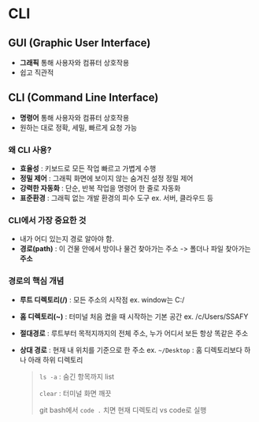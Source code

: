 # CLI
## GUI (Graphic User Interface)
- **그래픽** 통해 사용자와 컴퓨터 상호작용
- 쉽고 직관적
  
## CLI (Command Line Interface)
- **명령어** 통해 사용자와 컴퓨터 상호작용
- 원하는 대로 정확, 세밀, 빠르게 요청 가능

### 왜 CLI 사용?
- **효율성** : 키보드로 모든 작업 빠르고 가볍게 수행
- **정밀 제어** : 그래픽 화면에 보이지 않는 숨겨진 설정 정밀 제어
- **강력한 자동화** : 단순, 반복 작업을 명령어 한 줄로 자동화
- **표준환경** : 그래픽 없는 개발 환경의 피수 도구 ex. 서버, 클라우드 등

### CLI에서 가장 중요한 것
- 내가 어디 있는지 경로 알아야 함.
- **경로(path)** : 이 건물 안에서 방이나 물건 찾아가는 주소 -> 폴더나 파일 찾아가는 **주소**

### 경로의 핵심 개념
- **루트 디렉토리(/)** : 모든 주소의 시작점  ex. window는 C:/
- **홈 디렉토리(~)** : 터미널 처음 켰을 때 시작하는 기본 공간 ex. /c/Users/SSAFY
- **절대경로** : 루트부터 목적지까지의 전체 주소, 누가 어디서 보든 항상 똑같은 주소
- **상대 경로** : 현재 내 위치를 기준으로 한 주소 ex. `~/Desktop` : 홈 디렉토리보다 하나 아래 하위 디렉토리

    > `ls -a` : 숨긴 항목까지 list
    >
    > `clear` : 터미널 화면 깨끗
    >
    > git bash에서 `code .` 치면 현재 디렉토리 vs code로 실행
    > 